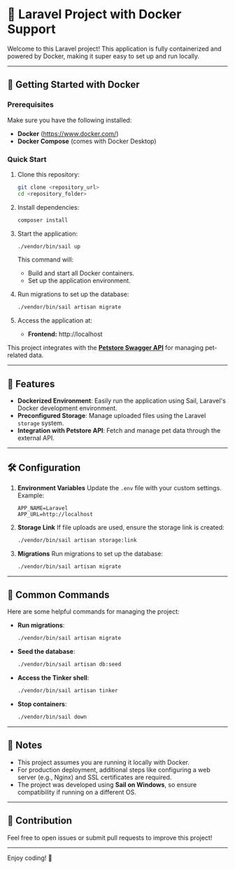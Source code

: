 
# 🚀 Laravel Project with Docker Support

Welcome to this Laravel project! This application is fully containerized and powered by Docker, making it super easy to set up and run locally.

---

## 🐳 Getting Started with Docker

### Prerequisites

Make sure you have the following installed:
- **Docker** (https://www.docker.com/)
- **Docker Compose** (comes with Docker Desktop)

### Quick Start

1. Clone this repository:
   ```bash
   git clone <repository_url>
   cd <repository_folder>
   ```

2. Install dependencies:
   ```bash
   composer install
   ```

3. Start the application:
   ```bash
   ./vendor/bin/sail up
   ```

   This command will:
   - Build and start all Docker containers.
   - Set up the application environment.

4. Run migrations to set up the database:
   ```bash
   ./vendor/bin/sail artisan migrate
   ```

5. Access the application at:
   - **Frontend:** http://localhost

This project integrates with the **[Petstore Swagger API](https://petstore.swagger.io/#/)** for managing pet-related data.

---

## 🌟 Features

- **Dockerized Environment**: Easily run the application using Sail, Laravel's Docker development environment.
- **Preconfigured Storage**: Manage uploaded files using the Laravel `storage` system.
- **Integration with Petstore API**: Fetch and manage pet data through the external API.

---

## 🛠 Configuration

1. **Environment Variables**
   Update the `.env` file with your custom settings. Example:
   ```env
   APP_NAME=Laravel
   APP_URL=http://localhost
   ```

2. **Storage Link**
   If file uploads are used, ensure the storage link is created:
   ```bash
   ./vendor/bin/sail artisan storage:link
   ```

3. **Migrations**
   Run migrations to set up the database:
   ```bash
   ./vendor/bin/sail artisan migrate
   ```

---

## 🚧 Common Commands

Here are some helpful commands for managing the project:

- **Run migrations**:
  ```bash
  ./vendor/bin/sail artisan migrate
  ```

- **Seed the database**:
  ```bash
  ./vendor/bin/sail artisan db:seed
  ```

- **Access the Tinker shell**:
  ```bash
  ./vendor/bin/sail artisan tinker
  ```

- **Stop containers**:
  ```bash
  ./vendor/bin/sail down
  ```

---

## 📝 Notes

- This project assumes you are running it locally with Docker.
- For production deployment, additional steps like configuring a web server (e.g., Nginx) and SSL certificates are required.
- The project was developed using **Sail on Windows**, so ensure compatibility if running on a different OS.

---

## 🤝 Contribution

Feel free to open issues or submit pull requests to improve this project!

---


Enjoy coding! 🎉
